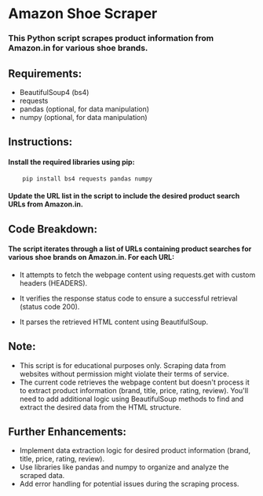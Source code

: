 # Amazon Shoe Scraper

### This Python script scrapes product information from Amazon.in for various shoe brands.

## Requirements:

- BeautifulSoup4 (bs4)
- requests
- pandas (optional, for data manipulation)
- numpy (optional, for data manipulation)

## Instructions:
#### Install the required libraries using pip:

        pip install bs4 requests pandas numpy

#### Update the URL list in the script to include the desired product search URLs from Amazon.in.

## Code Breakdown:

#### The script iterates through a list of URLs containing product searches for various shoe brands on Amazon.in. For each URL:

- It attempts to fetch the webpage content using requests.get with custom headers (HEADERS).

- It verifies the response status code to ensure a successful retrieval (status code 200).
- It parses the retrieved HTML content using BeautifulSoup.
## Note:
- This script is for educational purposes only. Scraping data from websites without permission might violate their terms of service.
- The current code retrieves the webpage content but doesn't process it to extract product information (brand, title, price, rating, review). You'll need to add additional logic using BeautifulSoup methods to find and extract the desired data from the HTML structure.

## Further Enhancements:

- Implement data extraction logic for desired product information (brand, title, price, rating, review).
- Use libraries like pandas and numpy to organize and analyze the scraped data.
- Add error handling for potential issues during the scraping process.
